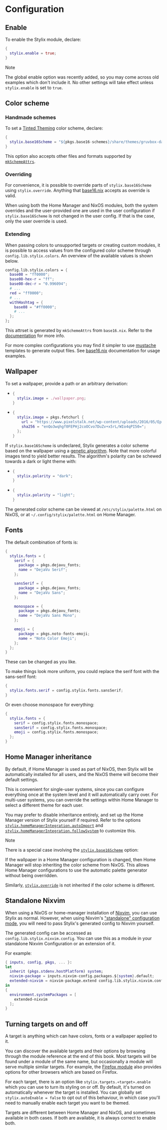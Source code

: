 # Configuration

## Enable

To enable the Stylix module, declare:

```nix
{
  stylix.enable = true;
}
```

> [!NOTE]
>
> The global enable option was recently added, so you may come across old
> examples which don't include it. No other settings will take effect unless
> `stylix.enable` is set to `true`.

## Color scheme

### Handmade schemes

To set a [Tinted Theming](https://github.com/tinted-theming/schemes) color
scheme, declare:

```nix
{
  stylix.base16Scheme = "${pkgs.base16-schemes}/share/themes/gruvbox-dark-hard.yaml";
}
```

This option also accepts other files and formats supported by
[`mkSchemeAttrs`](https://github.com/SenchoPens/base16.nix/blob/main/DOCUMENTATION.md#mkschemeattrs).

### Overriding

For convenience, it is possible to override parts of `stylix.base16Scheme` using
`stylix.override`. Anything that
[base16.nix](https://github.com/SenchoPens/base16.nix) accepts as override is
valid.

When using both the Home Manager and NixOS modules, both the system overrides
and the user-provided one are used in the user configuration if
`stylix.base16Scheme` is not changed in the user config. If that is the case,
only the user override is used.

### Extending

When passing colors to unsupported targets or creating custom modules, it
is possible to access values from the configured color scheme through
`config.lib.stylix.colors`.
An overview of the available values is shown below.

```nix
config.lib.stylix.colors = {
  base08 = "ff0000";
  base08-hex-r = "ff";
  base08-dec-r = "0.996094";
  # ...
  red = "ff0000";
  # ...
  withHashtag = {
    base08 = "#ff0000";
    # ...
  };
};
```

This attrset is generated by `mkSchemeAttrs` from `base16.nix`. Refer to the
[documentation](https://github.com/SenchoPens/base16.nix/blob/main/DOCUMENTATION.md#mkschemeattrs)
for more info.

For more complex configurations you may find it simpler to use
[mustache](http://mustache.github.io/) templates to generate output files.
See [base16.nix](https://github.com/SenchoPens/base16.nix) documentation for
usage examples.

## Wallpaper

To set a wallpaper, provide a path or an arbitrary derivation:

- ```nix
  {
    stylix.image = ./wallpaper.png;
  }
  ```

- ```nix
  {
    stylix.image = pkgs.fetchurl {
      url = "https://www.pixelstalk.net/wp-content/uploads/2016/05/Epic-Anime-Awesome-Wallpapers.jpg";
      sha256 = "enQo3wqhgf0FEPHj2coOCvo7DuZv+x5rL/WIo4qPI50=";
    };
  }
  ```

If `stylix.base16Scheme` is undeclared, Stylix generates a color scheme based on
the wallpaper using a [genetic
algorithm](https://en.wikipedia.org/wiki/Genetic_algorithm). Note that more
colorful images tend to yield better results. The algorithm's polarity can be
schewed towards a dark or light theme with:

- ```nix
  {
    stylix.polarity = "dark";
  }
  ```

- ```nix
  {
    stylix.polarity = "light";
  }
  ```

The generated color scheme can be viewed at `/etc/stylix/palette.html` on NixOS,
or at `~/.config/stylix/palette.html` on Home Manager.

## Fonts

The default combination of fonts is:

```nix
{
  stylix.fonts = {
    serif = {
      package = pkgs.dejavu_fonts;
      name = "DejaVu Serif";
    };

    sansSerif = {
      package = pkgs.dejavu_fonts;
      name = "DejaVu Sans";
    };

    monospace = {
      package = pkgs.dejavu_fonts;
      name = "DejaVu Sans Mono";
    };

    emoji = {
      package = pkgs.noto-fonts-emoji;
      name = "Noto Color Emoji";
    };
  };
}
```

These can be changed as you like.

To make things look more uniform, you could replace the serif font with
the sans-serif font:

```nix
{
  stylix.fonts.serif = config.stylix.fonts.sansSerif;
}
```

Or even choose monospace for everything:

```nix
{
  stylix.fonts = {
    serif = config.stylix.fonts.monospace;
    sansSerif = config.stylix.fonts.monospace;
    emoji = config.stylix.fonts.monospace;
  };
}
```

## Home Manager inheritance

By default, if Home Manager is used as part of NixOS, then Stylix will be
automatically installed for all users, and the NixOS theme will become their
default settings.

This is convenient for single-user systems, since you can configure everything
once at the system level and it will automatically carry over. For multi-user
systems, you can override the settings within Home Manager to select a different
theme for each user.

You may prefer to disable inheritance entirely, and set up the Home Manager
version of Stylix yourself if required. Refer to the options
[`stylix.homeManagerIntegration.autoImport`](options/global/nixos.md#stylixhomemanagerintegrationautoimport)
and
[`stylix.homeManagerIntegration.followSystem`](options/global/nixos.md#stylixhomemanagerintegrationfollowsystem)
to customize this.

> [!NOTE]
>
> There is a special case involving the
> [`stylix.base16Scheme`](options/global/nixos.md#stylixbase16scheme)
> option:
>
> If the wallpaper in a Home Manager configuration is changed, then Home Manager
> will stop inheriting the color scheme from NixOS. This allows Home Manager
> configurations to use the automatic palette generator without being overridden.
>
> Similarly, [`stylix.override`](options/global/nixos.md#stylixoverride) is not inherited
> if the color scheme is different.

## Standalone Nixvim

When using a NixOS or home-manager installation of [Nixvim], you can use Stylix
as normal. However, when using Nixvim's ["standalone" configuration mode][Nixvim Standalone],
you will need to pass Stylix's generated config to Nixvim yourself.

The generated config can be accessed as `config.lib.stylix.nixvim.config`. You
can use this as a module in your standalone Nixvim Configuration or an
extension of it.

For example:

```nix
{ inputs, config, pkgs, ... }:
let
  inherit (pkgs.stdenv.hostPlatform) system;
  nixvim-package = inputs.nixvim-config.packages.${system}.default;
  extended-nixvim = nixvim-package.extend config.lib.stylix.nixvim.config;
in
{
  environment.systemPackages = [
    extended-nixvim
  ];
}
```

[Nixvim]: https://nix-community.github.io/nixvim
[Nixvim Standalone]: https://nix-community.github.io/nixvim/user-guide/install.html#standalone-usage

## Turning targets on and off

A target is anything which can have colors, fonts or a wallpaper applied to it.

You can discover the available targets and their options by browsing through
the module reference at the end of this book. Most targets will be found under
a module of the same name, but occasionally a module will serve multiple similar
targets. For example, the [Firefox module](options/modules/firefox.md) also
provides options for other browsers which are based on Firefox.

For each target, there is an option like `stylix.targets.«target».enable` which
you can use to turn its styling on or off. By default, it's turned on
automatically whenever the target is installed. You can globally set
`stylix.autoEnable = false` to opt out of this behaviour, in which case you'll
need to manually enable each target you want to be themed.

Targets are different between Home Manager and NixOS, and sometimes available
in both cases. If both are available, it is always correct to enable both.
